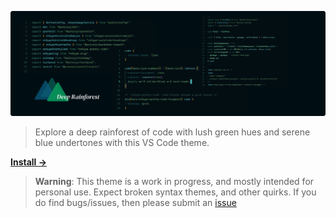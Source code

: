![header](./gh-assets/header.png)

> Explore a deep rainforest of code with lush green hues and serene blue undertones with this VS Code theme.

<a href="https://marketplace.visualstudio.com/items?itemName=yeskunall.deep-rainforest"><strong>Install →</strong></a>

> **Warning**: This theme is a work in progress, and mostly intended for personal use. Expect broken syntax themes, and other quirks. If you do find bugs/issues, then please submit an [issue](https://github.com/yeskunall/deep-rainforest/issues)

